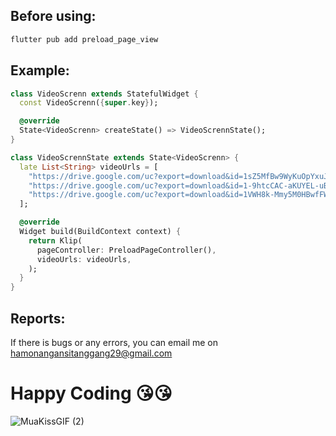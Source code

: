 ## Before using:
```cmd
flutter pub add preload_page_view
```

## Example:
```dart
class VideoScrenn extends StatefulWidget {
  const VideoScrenn({super.key});

  @override
  State<VideoScrenn> createState() => VideoScrennState();
}

class VideoScrennState extends State<VideoScrenn> {
  late List<String> videoUrls = [
    "https://drive.google.com/uc?export=download&id=1sZ5MfBw9WyKuOpYxuJuboh_vNXQgfQVe",
    "https://drive.google.com/uc?export=download&id=1-9htcCAC-aKUYEL-uBvMpT7TMD1ktMXp",
    "https://drive.google.com/uc?export=download&id=1VWH8k-Mmy5M0HBwfFWQAj8gJ5-OSKijF",
  ];

  @override
  Widget build(BuildContext context) {
    return Klip(
      pageController: PreloadPageController(),
      videoUrls: videoUrls,
    );
  }
}
```


## Reports:
If there is bugs or any errors, you can email me on hamonangansitanggang29@gmail.com

# Happy Coding 😘😘
![MuaKissGIF (2)](https://github.com/figositanggang/klip/assets/82425222/41cbfee5-9406-4078-b07b-10d0ba7aa339)
